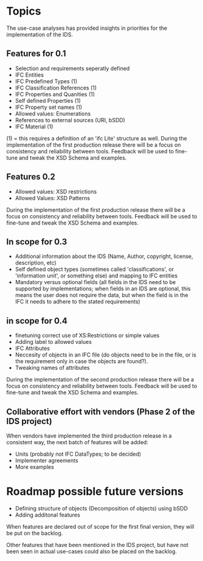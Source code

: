 # Topics

The use-case analyses has provided insights in priorities for the implementation of the IDS.

## Features for 0.1

* Selection and requirements seperatly defined
* IFC Entities
* IFC Predefined Types (1)
* IFC Classification References (1)
* IFC Properties and Quanities (1)
* Self defined Properties (1)
* IFC Property set names (1)
* Allowed values: Enumerations
* References to external sources (URI, bSDD)
* IFC Material (1)

(1) = this requires a definition of an 'ifc Lite' structure as well.
During the implementation of the first production release there will be a focus on consistency and reliability between tools.
Feedback will be used to fine-tune and tweak the XSD Schema and examples.

## Features 0.2

* Allowed values: XSD restrictions
* Allowed Values: XSD Patterns

During the implementation of the first production release there will be a focus on consistency and reliability between tools.
Feedback will be used to fine-tune and tweak the XSD Schema and examples.

## In scope for 0.3

* Additional information about the IDS (Name, Author, copyright, license, description, etc)
* Self defined object types (sometimes called 'classifications', or 'information unit', or something else) and mapping to IFC entities
* Mandatory versus optional fields (all fields in the IDS need to be supported by implementations; when fields in an IDS are optional, this means the user does not require the data, but when the field is in the IFC it needs to adhere to the stated requirements)

## in scope for 0.4

* finetuning correct use of XS:Restrictions or simple values
* Adding label to allowed values
* IFC Attributes
* Neccesity of objects in an IFC file (do objects need to be in the file, or is the requirement only in case the objects are found?).
* Tweaking names of attributes

During the implementation of the second production release there will be a focus on consistency and reliability between tools.
Feedback will be used to fine-tune and tweak the XSD Schema and examples.

## Collaborative effort with vendors (Phase 2 of the IDS project)

When vendors have implemented the third production release in a consistent way, the next batch of features will be added:

* Units (probably not IFC DataTypes; to be decided)
* Implementer agreements
* More examples

# Roadmap possible future versions

* Defining structure of objects (Decomposition of objects) using bSDD
* Adding additonal features

When features are declared out of scope for the first final version, they will be put on the backlog.

Other features that have been mentioned in the IDS project, but have not been seen in actual use-cases could also be placed on the backlog.
